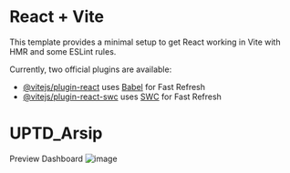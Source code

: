 # React + Vite

This template provides a minimal setup to get React working in Vite with HMR and some ESLint rules.

Currently, two official plugins are available:

- [@vitejs/plugin-react](https://github.com/vitejs/vite-plugin-react/blob/main/packages/plugin-react/README.md) uses [Babel](https://babeljs.io/) for Fast Refresh
- [@vitejs/plugin-react-swc](https://github.com/vitejs/vite-plugin-react-swc) uses [SWC](https://swc.rs/) for Fast Refresh
# UPTD_Arsip
Preview Dashboard
![image](https://github.com/zackoflonely/UPTD_Arsip/assets/106313158/1336366f-d4df-4095-a8c3-2e6f671a20e5)
